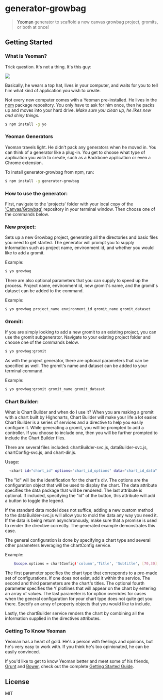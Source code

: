 # generator-growbag 

> [Yeoman](http://yeoman.io) generator to scaffold a new canvas growbag project, gromits, or both at once!


## Getting Started

### What is Yeoman?

Trick question. It's not a thing. It's this guy:

![](http://i.imgur.com/JHaAlBJ.png)

Basically, he wears a top hat, lives in your computer, and waits for you to tell him what kind of application you wish to create.

Not every new computer comes with a Yeoman pre-installed. He lives in the [npm](https://npmjs.org) package repository. You only have to ask for him once, then he packs up and moves into your hard drive. *Make sure you clean up, he likes new and shiny things.*

```bash
$ npm install -g yo
```

### Yeoman Generators

Yeoman travels light. He didn't pack any generators when he moved in. You can think of a generator like a plug-in. You get to choose what type of application you wish to create, such as a Backbone application or even a Chrome extension.

To install generator-growbag from npm, run:

```bash
$ npm install -g generator-growbag
```

### How to use the generator:

First, navigate to the 'projects' folder with your local copy of the ['Canvas/Growbag'](http://githuben.intranet.mckinsey.com/canvas/growbag) repository in your terminal window. Then choose one of the commands below.


### New project:

Sets up a new Growbag project, generating all the directories and basic files you need to get started. The generator will prompt you to supply information such as project name, environment id, and whether you would like to add a gromit.

Example:

```bash
$ yo growbag
```

There are also optional parameters that you can supply to speed up the process. Project name, environment id, new gromit's name, and the gromit's dataset can be added to the command.

Example:

```bash
$ yo growbag project_name environment_id gromit_name gromit_dataset
```

### Gromit:

If you are simply looking to add a new gromit to an existing project, you can use the gromit subgenerator. Navigate to your existing project folder and choose one of the commands below.

```bash
$ yo growbag:gromit
```

As with the project generator, there are optional parameters that can be specified as well. The gromit's name and dataset can be added to your terminal command.

Example:

```bash
$ yo growbag:gromit gromit_name gromit_dataset
```

### Chart Builder:

What is Chart Builder and when do I use it? When you are making a gromit with a chart built by Highcharts, Chart Builder will make your life a lot easier. Chart Builder is a series of services and a directive to help you easily configure it. While generating a gromit, you will be prompted to add a controller. If you choose to include one, then you will be further prompted to include the Chart Builder files.

There are several files included: chartBuilder-svc.js, dataBuilder-svc.js, chartConfig-svc.js, and chart-dir.js.

Usage:

```bash
  <chart id="chart_id" options="chart_id_options" data="chart_id_data" legend-btn="chart_id_legend"></chart>
```

The "id" will be the identification for the chart's div. The options are the configuration object that will be used to display the chart. The data attribute specifies the data package that will be rendered. The last attribute is optional. If included, specifying the "id" of the button, this attribute will add a button to toggle the legend.

If the standard data model does not suffice, adding a new custom method to the dataBuilder-svc.js will allow you to mold the data any way you need it. If the data is being return asynchronously, make sure that a promise is used to render the directive correctly. The generated example demonstrates this case.

The general configuration is done by specifying a chart type and several other parameters leveraging the chartConfig service.

Example:

```bash
    $scope.options = chartConfig('column','Title', 'Subtitle', [70,30], [{colors:['red','white','blue']}]);
```

The first parameter specifies the chart type that corresponds to a pre-made set of configurations. If one does not exist, add it within the service. The second and third parameters are the chart's titles. The optional fourth parameter specifies the Y plotlines that will appear on the chart by entering an array of values. The last parameter is for option overrides for cases when the general configuration for your chart type does not quite get you there. Specify an array of property objects that you would like to include.

Lastly, the chartBuilder service renders the chart by combining all the information supplied in the directives attributes.


### Getting To Know Yeoman

Yeoman has a heart of gold. He's a person with feelings and opinions, but he's very easy to work with. If you think he's too opinionated, he can be easily convinced.

If you'd like to get to know Yeoman better and meet some of his friends, [Grunt](http://gruntjs.com) and [Bower](http://bower.io), check out the complete [Getting Started Guide](https://github.com/yeoman/yeoman/wiki/Getting-Started).


## License

MIT
